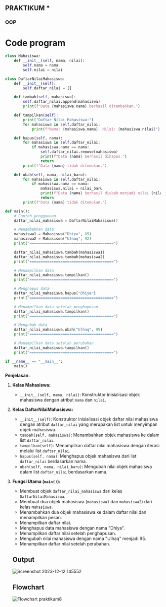 ## PRAKTIKUM *
### OOP
# Code program
``` py
class Mahasiswa:
    def __init__(self, nama, nilai):
        self.nama = nama
        self.nilai = nilai

class DaftarNilaiMahasiswa:
    def __init__(self):
        self.daftar_nilai = []

    def tambah(self, mahasiswa):
        self.daftar_nilai.append(mahasiswa)
        print(f"Data {mahasiswa.nama} berhasil ditambahkan.")

    def tampilkan(self):
        print("Daftar Nilai Mahasiswa:")
        for mahasiswa in self.daftar_nilai:
            print(f"Nama: {mahasiswa.nama}, Nilai: {mahasiswa.nilai}")

    def hapus(self, nama):
        for mahasiswa in self.daftar_nilai:
            if mahasiswa.nama == nama:
                self.daftar_nilai.remove(mahasiswa)
                print(f"Data {nama} berhasil dihapus.")
                return
        print(f"Data {nama} tidak ditemukan.")

    def ubah(self, nama, nilai_baru):
        for mahasiswa in self.daftar_nilai:
            if mahasiswa.nama == nama:
                mahasiswa.nilai = nilai_baru
                print(f"Data {nama} berhasil diubah menjadi nilai {nilai_baru}.")
                return
        print(f"Data {nama} tidak ditemukan.")

def main():
    # Contoh penggunaan
    daftar_nilai_mahasiswa = DaftarNilaiMahasiswa()

    # Menambahkan data
    mahasiswa1 = Mahasiswa("Dhiya", 85)
    mahasiswa2 = Mahasiswa("Ulhaq", 92)
    print("======================================")

    daftar_nilai_mahasiswa.tambah(mahasiswa1)
    daftar_nilai_mahasiswa.tambah(mahasiswa2)
    print("======================================")

    # Menampilkan data
    daftar_nilai_mahasiswa.tampilkan()
    print("======================================")

    # Menghapus data
    daftar_nilai_mahasiswa.hapus("Dhiya")
    print("======================================")

    # Menampilkan data setelah penghapusan
    daftar_nilai_mahasiswa.tampilkan()
    print("======================================")

    # Mengubah data
    daftar_nilai_mahasiswa.ubah("Ulhaq", 95)
    print("======================================")

    # Menampilkan data setelah perubahan
    daftar_nilai_mahasiswa.tampilkan()
    print("======================================")

if __name__ == "__main__":
    main()
```
**Penjelasan:**
1. **Kelas Mahasiswa:**
   - `__init__(self, nama, nilai)`: Konstruktor inisialisasi objek mahasiswa dengan atribut `nama` dan `nilai`.

2. **Kelas DaftarNilaiMahasiswa:**
   - `__init__(self)`: Konstruktor inisialisasi objek daftar nilai mahasiswa dengan atribut `daftar_nilai` yang merupakan list untuk menyimpan objek mahasiswa.
   - `tambah(self, mahasiswa)`: Menambahkan objek mahasiswa ke dalam list `daftar_nilai`.
   - `tampilkan(self)`: Menampilkan daftar nilai mahasiswa dengan iterasi melalui list `daftar_nilai`.
   - `hapus(self, nama)`: Menghapus objek mahasiswa dari list `daftar_nilai` berdasarkan nama.
   - `ubah(self, nama, nilai_baru)`: Mengubah nilai objek mahasiswa dalam list `daftar_nilai` berdasarkan nama.

3. **Fungsi Utama (`main()`):**
   - Membuat objek `daftar_nilai_mahasiswa` dari kelas `DaftarNilaiMahasiswa`.
   - Membuat dua objek mahasiswa (`mahasiswa1` dan `mahasiswa2`) dari kelas `Mahasiswa`.
   - Menambahkan dua objek mahasiswa ke dalam daftar nilai dan menampilkan pesan.
   - Menampilkan daftar nilai.
   - Menghapus data mahasiswa dengan nama "Dhiya".
   - Menampilkan daftar nilai setelah penghapusan.
   - Mengubah nilai mahasiswa dengan nama "Ulhaq" menjadi 95.
   - Menampilkan daftar nilai setelah perubahan.

   ## Output
   ![Screenshot 2023-12-12 145552](https://github.com/Pynixz/praktikum8/assets/147568964/3d9459a3-82ae-46b2-b64e-cd6819694f07)

   ## Flowchart
   ![Flowchart praktikum8](https://github.com/Pynixz/praktikum8/assets/147568964/d909514c-101d-412d-8948-a11fe26388bc)
